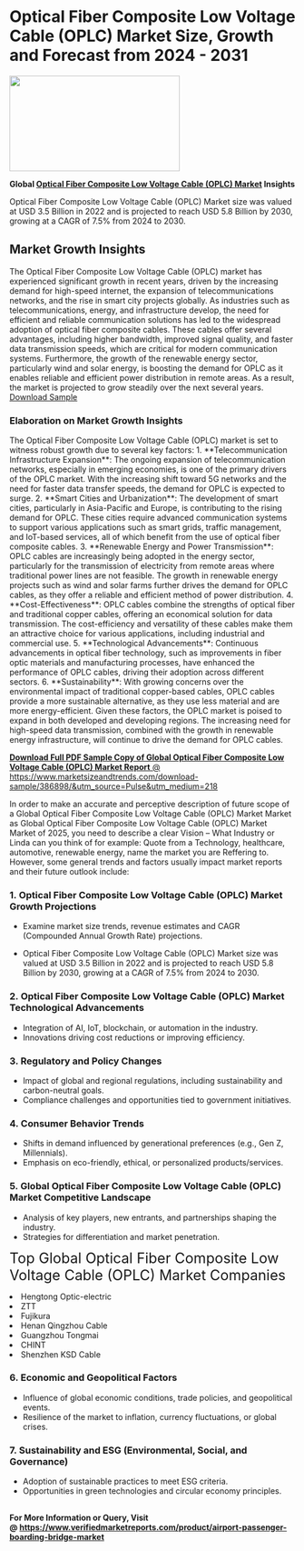 <H1>Optical Fiber Composite Low Voltage Cable (OPLC) Market Size, Growth and Forecast from 2024 - 2031</H1><img class="aligncenter size-medium wp-image-584254" src="https://thirdeyenews.in/wp-content/uploads/2024/09/Global-Market-Research-300x168.jpeg" alt="" width="300" height="168" /><p><strong>Global&nbsp;<a href="https://www.marketsizeandtrends.com/download-sample/386898/&amp;utm_source=Pulse&amp;utm_medium=218">Optical Fiber Composite Low Voltage Cable (OPLC) Market</a> Insights</strong></p><p>Optical Fiber Composite Low Voltage Cable (OPLC) Market size was valued at USD 3.5 Billion in 2022 and is projected to reach USD 5.8 Billion by 2030, growing at a CAGR of 7.5% from 2024 to 2030.</p><p><h2>Market Growth Insights</h2> The Optical Fiber Composite Low Voltage Cable (OPLC) market has experienced significant growth in recent years, driven by the increasing demand for high-speed internet, the expansion of telecommunications networks, and the rise in smart city projects globally. As industries such as telecommunications, energy, and infrastructure develop, the need for efficient and reliable communication solutions has led to the widespread adoption of optical fiber composite cables. These cables offer several advantages, including higher bandwidth, improved signal quality, and faster data transmission speeds, which are critical for modern communication systems. Furthermore, the growth of the renewable energy sector, particularly wind and solar energy, is boosting the demand for OPLC as it enables reliable and efficient power distribution in remote areas. As a result, the market is projected to grow steadily over the next several years. <a href="download_link_here">Download Sample</a> <h3>Elaboration on Market Growth Insights</h3> The Optical Fiber Composite Low Voltage Cable (OPLC) market is set to witness robust growth due to several key factors: 1. **Telecommunication Infrastructure Expansion**: The ongoing expansion of telecommunication networks, especially in emerging economies, is one of the primary drivers of the OPLC market. With the increasing shift toward 5G networks and the need for faster data transfer speeds, the demand for OPLC is expected to surge. 2. **Smart Cities and Urbanization**: The development of smart cities, particularly in Asia-Pacific and Europe, is contributing to the rising demand for OPLC. These cities require advanced communication systems to support various applications such as smart grids, traffic management, and IoT-based services, all of which benefit from the use of optical fiber composite cables. 3. **Renewable Energy and Power Transmission**: OPLC cables are increasingly being adopted in the energy sector, particularly for the transmission of electricity from remote areas where traditional power lines are not feasible. The growth in renewable energy projects such as wind and solar farms further drives the demand for OPLC cables, as they offer a reliable and efficient method of power distribution. 4. **Cost-Effectiveness**: OPLC cables combine the strengths of optical fiber and traditional copper cables, offering an economical solution for data transmission. The cost-efficiency and versatility of these cables make them an attractive choice for various applications, including industrial and commercial use. 5. **Technological Advancements**: Continuous advancements in optical fiber technology, such as improvements in fiber optic materials and manufacturing processes, have enhanced the performance of OPLC cables, driving their adoption across different sectors. 6. **Sustainability**: With growing concerns over the environmental impact of traditional copper-based cables, OPLC cables provide a more sustainable alternative, as they use less material and are more energy-efficient. Given these factors, the OPLC market is poised to expand in both developed and developing regions. The increasing need for high-speed data transmission, combined with the growth in renewable energy infrastructure, will continue to drive the demand for OPLC cables. <a href="get_more_link_here"></p><p><span class=""><strong>Download Full PDF Sample Copy of Global Optical Fiber Composite Low Voltage Cable (OPLC) Market Report</strong> @ <a href="https://www.marketsizeandtrends.com/download-sample/386898/&amp;utm_source=Pulse&amp;utm_medium=218" target="_blank">https://www.marketsizeandtrends.com/download-sample/386898/&amp;utm_source=Pulse&amp;utm_medium=218</a></span></p><p>In order to make an accurate and perceptive description of future scope of a Global&nbsp;Optical Fiber Composite Low Voltage Cable (OPLC) Market Market as Global&nbsp;Optical Fiber Composite Low Voltage Cable (OPLC) Market Market of 2025, you need to describe a clear Vision &ndash; What Industry or Linda can you think of for example: Quote from a Technology, healthcare, automotive, renewable energy, name the market you are Reffering to. However, some general trends and factors usually impact market reports and their future outlook include:</p><h3>1.&nbsp;<strong>Optical Fiber Composite Low Voltage Cable (OPLC) Market Growth Projections</strong></h3><ul><li>Examine market size trends, revenue estimates and CAGR (Compounded Annual Growth Rate) projections.</li><li><p>Optical Fiber Composite Low Voltage Cable (OPLC) Market size was valued at USD 3.5 Billion in 2022 and is projected to reach USD 5.8 Billion by 2030, growing at a CAGR of 7.5% from 2024 to 2030.</p></li></ul><h3>2.&nbsp;<strong>Optical Fiber Composite Low Voltage Cable (OPLC) Market Technological Advancements</strong></h3><ul><li>Integration of AI, IoT, blockchain, or automation in the industry.</li><li>Innovations driving cost reductions or improving efficiency.</li></ul><h3>3.&nbsp;<strong>Regulatory and Policy Changes</strong></h3><ul><li>Impact of global and regional regulations, including sustainability and carbon-neutral goals.</li><li>Compliance challenges and opportunities tied to government initiatives.</li></ul><h3>4.&nbsp;<strong>Consumer Behavior Trends</strong></h3><ul><li>Shifts in demand influenced by generational preferences (e.g., Gen Z, Millennials).</li><li>Emphasis on eco-friendly, ethical, or personalized products/services.</li></ul><h3>5.&nbsp;<strong>Global Optical Fiber Composite Low Voltage Cable (OPLC) Market Competitive Landscape</strong></h3><ul><li>Analysis of key players, new entrants, and partnerships shaping the industry.</li><li>Strategies for differentiation and market penetration.</li></ul><p data-pm-slice="1 1 []"><span style="color: inherit; font-family: inherit; font-size: 25px;">Top Global Optical Fiber Composite Low Voltage Cable (OPLC) Market Companies</span></p><div class="" data-test-id=""><p><li>Hengtong Optic-electric</li><li> ZTT</li><li> Fujikura</li><li> Henan Qingzhou Cable</li><li> Guangzhou Tongmai</li><li> CHINT</li><li> Shenzhen KSD Cable</li></p></div><h3>6.&nbsp;<strong>Economic and Geopolitical Factors</strong></h3><ul><li>Influence of global economic conditions, trade policies, and geopolitical events.</li><li>Resilience of the market to inflation, currency fluctuations, or global crises.</li></ul><h3>7.&nbsp;<strong>Sustainability and ESG (Environmental, Social, and Governance)</strong></h3><ul><li>Adoption of sustainable practices to meet ESG criteria.</li><li>Opportunities in green technologies and circular economy principles.</li></ul><h2><strong style="font-size: 14px;">For More Information or Query, Visit @&nbsp;</strong><a style="background-color: #ffffff; font-size: 14px;" href="https://www.marketsizeandtrends.com/report/optical-fiber-composite-low-voltage-cable-oplc-market/" target="_blank">https://www.verifiedmarketreports.com/product/airport-passenger-boarding-bridge-market</a></h2>
